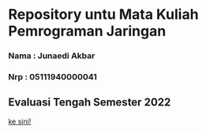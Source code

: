 # Repository untu Mata Kuliah Pemrograman Jaringan
### Nama : Junaedi Akbar 
### Nrp : 05111940000041

## Evaluasi Tengah Semester 2022
<a href="https://github.com/junaediakbar/progjar-d/tree/ets"> ke sini!</a>

